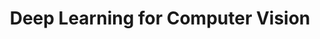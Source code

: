 ---
title: "Deep Learning for Computer Vision"
draft: false
menu:
  sidebar:
    name: Deep Learning & CV
    identifier: dlcv
    parent: teaching
    weight: 20
---
